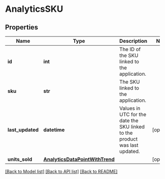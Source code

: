 # AnalyticsSKU

## Properties
Name | Type | Description | Notes
------------ | ------------- | ------------- | -------------
**id** | **int** | The ID of the SKU linked to the application. | 
**sku** | **str** | The SKU linked to the application. | 
**last_updated** | **datetime** | Values in UTC for the date the SKU linked to the product was last updated. | [optional] 
**units_sold** | [**AnalyticsDataPointWithTrend**](AnalyticsDataPointWithTrend.md) |  | [optional] 

[[Back to Model list]](../README.md#documentation-for-models) [[Back to API list]](../README.md#documentation-for-api-endpoints) [[Back to README]](../README.md)


